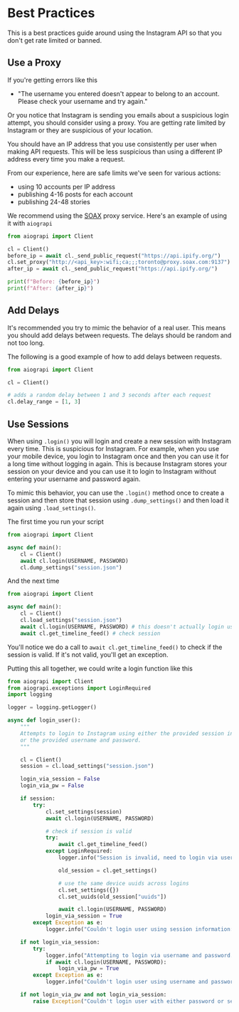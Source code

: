 # Best Practices

This is a best practices guide around using the Instagram API so that you don't get rate limited or banned.

## Use a Proxy

If you're getting errors like this

- "The username you entered doesn't appear to belong to an account. Please check your username and try again."

Or you notice that Instagram is sending you emails about a suspicious login attempt, you should consider using a proxy. You are getting rate limited by Instagram or they are suspicious of your location.

You should have an IP address that you use consistently per user when making API requests. This will be
less suspicious than using a different IP address every time you make a request.

From our experience, here are safe limits we've seen for various actions:
- using 10 accounts per IP address
- publishing 4-16 posts for each account
- publishing 24-48 stories

We recommend using the [SOAX](https://soax.com/?r=sEysufQI) proxy service. Here's an example of using it with `aiograpi`

``` python
from aiograpi import Client

cl = Client()
before_ip = await cl._send_public_request("https://api.ipify.org/")
cl.set_proxy("http://<api_key>:wifi;ca;;;toronto@proxy.soax.com:9137")
after_ip = await cl._send_public_request("https://api.ipify.org/")

print(f"Before: {before_ip}")
print(f"After: {after_ip}")
```

## Add Delays

It's recommended you try to mimic the behavior of a real user. This means you should add delays
between requests. The delays should be random and not too long.

The following is a good example of how to add delays between requests.

``` python
from aiograpi import Client

cl = Client()

# adds a random delay between 1 and 3 seconds after each request
cl.delay_range = [1, 3]
```


## Use Sessions

When using `.login()` you will login and create a new session with Instagram every time.
This is suspicious for Instagram.
For example, when you use your mobile device, you login to Instagram once
and then you can use it for a long time without logging in again. This is because Instagram stores
your session on your device and you can use it to login to Instagram without entering your username
and password again.

To mimic this behavior, you can use the `.login()` method once to create a session and then store that session using `.dump_settings()` and then load it again using `.load_settings()`.

The first time you run your script

``` python
from aiograpi import Client

async def main():
    cl = Client()
    await cl.login(USERNAME, PASSWORD)
    cl.dump_settings("session.json")
```

And the next time

``` python
from aiograpi import Client

async def main():
    cl = Client()
    cl.load_settings("session.json")
    await cl.login(USERNAME, PASSWORD) # this doesn't actually login using username/password but uses the session
    await cl.get_timeline_feed() # check session
```

You'll notice we do a call to `await cl.get_timeline_feed()` to check if the session is valid. If it's not valid, you'll get an exception.

Putting this all together, we could write a login function like this

``` python
from aiograpi import Client
from aiograpi.exceptions import LoginRequired
import logging

logger = logging.getLogger()

async def login_user():
    """
    Attempts to login to Instagram using either the provided session information
    or the provided username and password.
    """

    cl = Client()
    session = cl.load_settings("session.json")

    login_via_session = False
    login_via_pw = False

    if session:
        try:
            cl.set_settings(session)
            await cl.login(USERNAME, PASSWORD)

            # check if session is valid
            try:
                await cl.get_timeline_feed()
            except LoginRequired:
                logger.info("Session is invalid, need to login via username and password")

                old_session = cl.get_settings()

                # use the same device uuids across logins
                cl.set_settings({})
                cl.set_uuids(old_session["uuids"])

                await cl.login(USERNAME, PASSWORD)
            login_via_session = True
        except Exception as e:
            logger.info("Couldn't login user using session information: %s" % e)

    if not login_via_session:
        try:
            logger.info("Attempting to login via username and password. username: %s" % USERNAME)
            if await cl.login(USERNAME, PASSWORD):
                login_via_pw = True
        except Exception as e:
            logger.info("Couldn't login user using username and password: %s" % e)

    if not login_via_pw and not login_via_session:
        raise Exception("Couldn't login user with either password or session")
```
